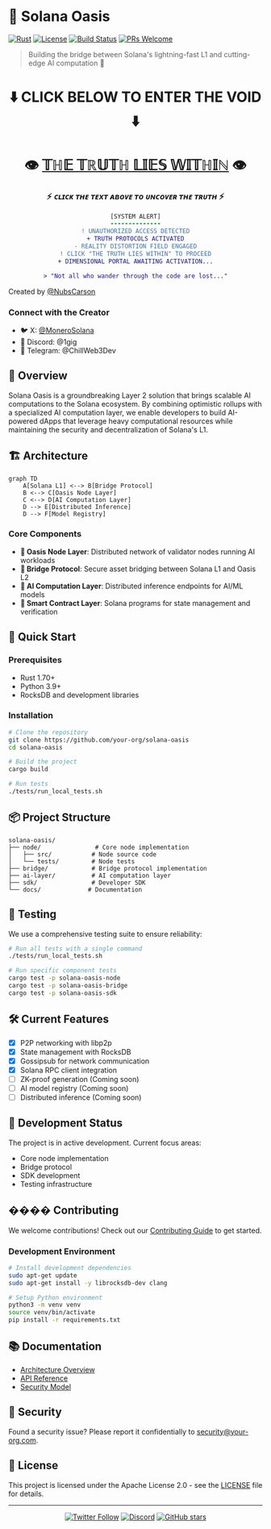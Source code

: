 # 🌴 Solana Oasis

[![Rust](https://img.shields.io/badge/rust-1.70%2B-orange.svg)](https://www.rust-lang.org)
[![License](https://img.shields.io/badge/license-Apache%202.0-blue.svg)](LICENSE)
[![Build Status](https://img.shields.io/badge/build-passing-brightgreen.svg)]()
[![PRs Welcome](https://img.shields.io/badge/PRs-welcome-brightgreen.svg)](docs/CONTRIBUTING.md)

> Building the bridge between Solana's lightning-fast L1 and cutting-edge AI computation 🚀

<div align="center">

# ⬇️ CLICK BELOW TO ENTER THE VOID ⬇️

# 👁️ [𝕋ℍ𝔼 𝕋ℝ𝕌𝕋ℍ 𝕃𝕀𝔼𝕊 𝕎𝕀𝕋ℍ𝕀ℕ](.nubscarson) 👁️

<h3>⚡️ <em>ᴄʟɪᴄᴋ ᴛʜᴇ ᴛᴇxᴛ ᴀʙᴏᴠᴇ ᴛᴏ ᴜɴᴄᴏᴠᴇʀ ᴛʜᴇ ᴛʀᴜᴛʜ</em> ⚡️</h3>

```diff
[SYSTEM ALERT]
--------------
! UNAUTHORIZED ACCESS DETECTED
+ TRUTH PROTOCOLS ACTIVATED
- REALITY DISTORTION FIELD ENGAGED
! CLICK "THE TRUTH LIES WITHIN" TO PROCEED
+ DIMENSIONAL PORTAL AWAITING ACTIVATION...

> "Not all who wander through the code are lost..."
```

</div>

Created by [@NubsCarson](https://github.com/NubsCarson)

### Connect with the Creator
- 🐦 X: [@MoneroSolana](https://twitter.com/MoneroSolana)
- 💬 Discord: @1gig
- 📱 Telegram: @ChillWeb3Dev

## 🌟 Overview

Solana Oasis is a groundbreaking Layer 2 solution that brings scalable AI computations to the Solana ecosystem. By combining optimistic rollups with a specialized AI computation layer, we enable developers to build AI-powered dApps that leverage heavy computational resources while maintaining the security and decentralization of Solana's L1.

## 🏗️ Architecture

```mermaid
graph TD
    A[Solana L1] <--> B[Bridge Protocol]
    B <--> C[Oasis Node Layer]
    C <--> D[AI Computation Layer]
    D --> E[Distributed Inference]
    D --> F[Model Registry]
```

### Core Components

- **🔮 Oasis Node Layer**: Distributed network of validator nodes running AI workloads
- **🌉 Bridge Protocol**: Secure asset bridging between Solana L1 and Oasis L2
- **🧠 AI Computation Layer**: Distributed inference endpoints for AI/ML models
- **📜 Smart Contract Layer**: Solana programs for state management and verification

## 🚀 Quick Start

### Prerequisites

- Rust 1.70+
- Python 3.9+
- RocksDB and development libraries

### Installation

```bash
# Clone the repository
git clone https://github.com/your-org/solana-oasis
cd solana-oasis

# Build the project
cargo build

# Run tests
./tests/run_local_tests.sh
```

## 📦 Project Structure

```
solana-oasis/
├── node/               # Core node implementation
│   ├── src/           # Node source code
│   └── tests/         # Node tests
├── bridge/            # Bridge protocol implementation
├── ai-layer/          # AI computation layer
├── sdk/               # Developer SDK
└── docs/             # Documentation
```

## 🧪 Testing

We use a comprehensive testing suite to ensure reliability:

```bash
# Run all tests with a single command
./tests/run_local_tests.sh

# Run specific component tests
cargo test -p solana-oasis-node
cargo test -p solana-oasis-bridge
cargo test -p solana-oasis-sdk
```

## 🛠️ Current Features

- [x] P2P networking with libp2p
- [x] State management with RocksDB
- [x] Gossipsub for network communication
- [x] Solana RPC client integration
- [ ] ZK-proof generation (Coming soon)
- [ ] AI model registry (Coming soon)
- [ ] Distributed inference (Coming soon)

## 🔧 Development Status

The project is in active development. Current focus areas:
- Core node implementation
- Bridge protocol
- SDK development
- Testing infrastructure

## ���� Contributing

We welcome contributions! Check out our [Contributing Guide](docs/CONTRIBUTING.md) to get started.

### Development Environment

```bash
# Install development dependencies
sudo apt-get update
sudo apt-get install -y librocksdb-dev clang

# Setup Python environment
python3 -m venv venv
source venv/bin/activate
pip install -r requirements.txt
```

## 📚 Documentation

- [Architecture Overview](docs/ARCHITECTURE.md)
- [API Reference](docs/API.md)
- [Security Model](docs/SECURITY.md)

## 🔐 Security

Found a security issue? Please report it confidentially to security@your-org.com.

## 📄 License

This project is licensed under the Apache License 2.0 - see the [LICENSE](LICENSE) file for details.

---

<div align="center">
  
[![Twitter Follow](https://img.shields.io/twitter/follow/SolanaOasis?style=social)](https://twitter.com/SolanaOasis)
[![Discord](https://img.shields.io/discord/YOUR_DISCORD_ID?style=social&label=Discord&logo=discord)](https://discord.gg/your-invite)
[![GitHub stars](https://img.shields.io/github/stars/your-org/solana-oasis?style=social)](https://github.com/your-org/solana-oasis)

</div> 